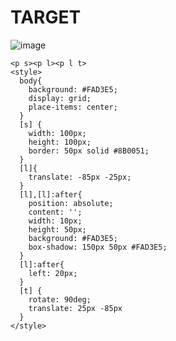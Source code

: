 # TARGET

![image](https://github.com/gaschneider/cssbattle/assets/16023844/fecb8dac-457c-4848-a01f-bcc58535da9e)

```
<p s><p l><p l t>
<style>
  body{
    background: #FAD3E5;
    display: grid;
    place-items: center;
  }
  [s] {
    width: 100px;
    height: 100px;
    border: 50px solid #8B0051;
  }
  [l]{
    translate: -85px -25px;
  }
  [l],[l]:after{
    position: absolute;
    content: '';
    width: 10px;
    height: 50px;
    background: #FAD3E5;
    box-shadow: 150px 50px #FAD3E5;
  }
  [l]:after{
    left: 20px;
  }
  [t] {
    rotate: 90deg;
    translate: 25px -85px
  }
</style>
```
